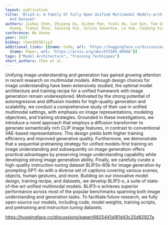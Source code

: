 ```yaml
---
layout: publication
title: 'Blip3-o: A Family Of Fully Open Unified Multimodal Models-architecture, Training
  And Dataset'
authors: Jiuhai Chen, Zhiyang Xu, Xichen Pan, Yushi Hu, Can Qin, Tom Goldstein, Lifu
  Huang, Tianyi Zhou, Saining Xie, Silvio Savarese, Le Xue, Caiming Xiong, Ran Xu
conference: No Venue
year: 2025
bibkey: chen2025blip3
additional_links: [{name: Code, url: 'https://huggingface.co/discussions/paper/6825441a181d43c25d82927a'},
  {name: Paper, url: 'https://arxiv.org/abs/hf2505.09568'}]
tags: ["Model Architecture", "Training Techniques"]
short_authors: Chen et al.
---
```

Unifying image understanding and generation has gained growing attention in recent research on multimodal models. Although design choices for image understanding have been extensively studied, the optimal model architecture and training recipe for a unified framework with image generation remain underexplored. Motivated by the strong potential of autoregressive and diffusion models for high-quality generation and scalability, we conduct a comprehensive study of their use in unified multimodal settings, with emphasis on image representations, modeling objectives, and training strategies. Grounded in these investigations, we introduce a novel approach that employs a diffusion transformer to generate semantically rich CLIP image features, in contrast to conventional VAE-based representations. This design yields both higher training efficiency and improved generative quality. Furthermore, we demonstrate that a sequential pretraining strategy for unified models-first training on image understanding and subsequently on image generation-offers practical advantages by preserving image understanding capability while developing strong image generation ability. Finally, we carefully curate a high-quality instruction-tuning dataset BLIP3o-60k for image generation by prompting GPT-4o with a diverse set of captions covering various scenes, objects, human gestures, and more. Building on our innovative model design, training recipe, and datasets, we develop BLIP3-o, a suite of state-of-the-art unified multimodal models. BLIP3-o achieves superior performance across most of the popular benchmarks spanning both image understanding and generation tasks. To facilitate future research, we fully open-source our models, including code, model weights, training scripts, and pretraining and instruction tuning datasets.

https://huggingface.co/discussions/paper/6825441a181d43c25d82927a